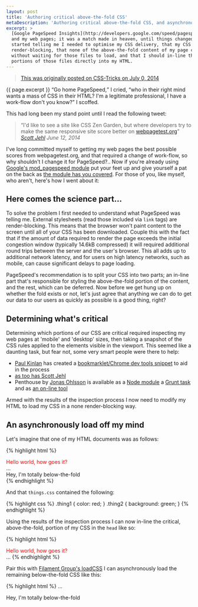 ```yaml
---
layout: post
title: 'Authoring critical above-the-fold CSS'
metaDescription: 'Authoring critical above-the-fold CSS, and asynchronously loading none render-blocking CSS'
excerpt: >
  [Google PageSpeed Insights](http://developers.google.com/speed/pagespeed/insights/)
  and my web pages; it was a match made in heaven, until things changed... PageSpeed
  started telling me I needed to optimise my CSS delivery, that my CSS files were
  render-blocking, that none of the above-the-fold content of my page could render
  without waiting for those files to load, and that I should in-line the critical
  portions of those files directly into my HTML.
---
```

> [This was originally posted on CSS-Tricks on July 0, 2014](http://css-tricks.com/TBC)

{{ page.excerpt }} <q>Go home PageSpeed,</q> I cried, <q>who in their right mind
wants a mass of CSS in their HTML? I'm a legitimate professional, I have a work-flow
don't you know?</q> I scoffed.

This had long been my stand point until I read the following tweet:

> <q>I'd like to see a site like CSS Zen Garden, but where developers try to make
> the same responsive site score better on [webpagetest.org](http://webpagetest.org)</q>
> <cite>[Scott Jehl](https://twitter.com/scottjehl/statuses/477112692684390400)
> <time>June 12, 2014</time></cite>

I've long committed myself to getting my web pages the best possible scores
from webpagetest.org, and that required a change of work-flow, so why shouldn't
I change it for PageSpeed?.. Now if you're already
using [Google's mod_pagespeed module](https://developers.google.com/speed/pagespeed/module?csw=1)
put your feet up and give yourself a pat on the back as
[the module has you covered](https://developers.google.com/speed/pagespeed/module/filter-prioritize-critical-css).
For those of you, like myself, who aren't, here's how I went about it:

## Here comes the science part...

To solve the problem I first needed to understand what PageSpeed was telling me.
External stylesheets (read those included via `link` tags) are render-blocking.
This means that the browser won't paint content to the screen until all of your
CSS has been downloaded. Couple this with the fact that if the amount of data
required to render the page exceeds the initial congestion window (typically 14.6kB
compressed) it will required additional round trips between the server and the
user's browser. This all adds up to additional network latency, and for users on
high latency networks, such as mobile, can cause significant delays to page
loading.

PageSpeed's recommendation is to split your CSS into two parts; an in-line part
that's responsible for styling the above-the-fold portion of the
content, and the rest, which can be deferred. Now before we get hung up on
whether the fold exists or not, let's just agree that anything we can do to get
our data to our users as quickly as possible is a good thing, right?

## Determining what's critical

Determining which portions of our CSS are critical required
inspecting my web pages at 'mobile' and 'desktop' sizes, then taking a snapshot of
the CSS rules applied to the elements visible in the viewport. This seemed like
a daunting task, but fear not, some very smart people were there to help:

* [Paul Kinlan](https://twitter.com/Paul_Kinlan) has created a
[bookmarklet/Chrome dev tools snippet](https://gist.github.com/PaulKinlan/6284142)
to aid in the process
* [as too has Scott Jehl](https://gist.github.com/scottjehl/b6129da04733e4e0f9a4)
* Penthouse by [Jonas Ohlsson](https://twitter.com/pocketjoso) is available as a
[Node module](https://github.com/pocketjoso/penthouse) a
[Grunt task](https://github.com/fatso83/grunt-penthouse) and as
[an on-line tool](http://jonassebastianohlsson.com/criticalpathcssgenerator/)

Armed with the results of the inspection process I now need to modify my HTML to
load my CSS in a none render-blocking way.

## An asynchronously load off my mind

Let's imagine that one of my HTML documents was as follows:

{% highlight html %}
<html>
  <head>
    <link rel="stylesheet" href="things.css">
  </head>
  <body>
    <div class="thing1">
      Hello world, how goes it?
    </div>
    ...
    <div class="thing2">
      Hey, I'm totally below-the-fold
    </div>
  </body>
</html>
{% endhighlight %}

And that `things.css` contained the following:

{% highlight css %}
.thing1 { color: red; }
.thing2 { background: green; }
{% endhighlight %}

Using the results of the inspection process I can now in-line the critical,
above-the-fold, portion of my CSS in the `head` like so:

{% highlight html %}
<html>
  <head>
    <style>
      .thing1 { color: red; }
    </style>
  </head>
  <body>
    <div class="thing1">
      Hello world, how goes it?
    </div>
    ...
{% endhighlight %}

Pair this with [Filament Group's loadCSS](https://github.com/filamentgroup/loadCSS)
I can asynchronously load the remaining below-the-fold CSS like this:

{% highlight html %}
    ...
    <div class="thing2">
      Hey, I'm totally below-the-fold
    </div>
    <script>
      /*!
      Modified for brevity from https://github.com/filamentgroup/loadCSS
      loadCSS: load a CSS file asynchronously.
      [c]2014 @scottjehl, Filament Group, Inc.
      Licensed MIT
      */
      function loadCSS(href){
        var ss = window.document.createElement('link'),
            ref = window.document.getElementsByTagName('head')[0];

        ss.rel = 'stylesheet';
        ss.href = href;

        // temporarily, set media to something non-matching to ensure it'll
        // fetch without blocking render
        ss.media = 'only x';

        ref.parentNode.insertBefore(ss, ref);

        setTimeout( function(){
          // set media back to `all` so that the stylesheet applies once it loads
          ss.media = 'all';
        },0);
      }
      loadCss('things.css');
    </script>
    <noscript>
      <!-- Let's not assume anything -->
      <link rel="stylesheet" href="things.css">
    </noscript>
  </body>
</html>
{% endhighlight %}

## A work-flow for the future

Excellent news! PageSpeed is elated! It no longer complains of render-blocking CSS and
is satisfied that above-the-fold content has been given the priority it deserves, but in
this modern world of CSS preprocessors and front-end tooling a manual process like
the one above just isn't going to hack it...

### An automated approach

... Those of you looking for an automated mod_pagespeed style approach, and also
familiar with Node (Apologies to those who aren't, but here at
[Clock it's a massive part of everything we do](http://clock.co.uk/)) will definitely want to look into
[Penthouse](https://github.com/pocketjoso/penthouse) and
[Addy Osmani's](https://twitter.com/addyosmani)
[experimental Node module, Critical](https://github.com/addyosmani/critical), both
of which provide means for in-lining or manipulating critical CSS as determined
via the PageSpeed API. Now while a fully automated work-flow sounds like heaven
the one thing that irks me with the current tools is that they don't take address
the fact that any CSS rules that are in-lined are served again once the below-the-fold
CSS is downloaded. And in the spirit of sending as little data as needed to our
users, this feels like an unnecessary duplication.

### CSS preprocessors to the rescue

Making use of your favourite CSS preprocessor for authoring above and below-the-fold
CSS seems like a no-brainer to me and is something the Front-end team is currently
experimenting with at Clock.

New projects lend themselves very well to this approach, and critical and non-critical
CSS could be authored via some well structured `@import` rules:

{% highlight scss %}
// critical.scss - to be in-lined
@import "header";
{% endhighlight %}

{% highlight scss %}
// non-critical.scss - to be asynchronously loaded
@import "web-fonts";
@import "footer";
{% endhighlight %}

Should you're partials not lend themselves to this sort of structuring,
[Team Sass's conditional styles Compass plug-in Jacket](https://github.com/Team-Sass/jacket)
can come in very handy. For example if your partial `_shared.scss` contained rules
for both above and below-the-fold elements, the critical and non-critical rules
could be wrapped by Jacket like so:

{% highlight scss %}
@include jacket(critical) {
  .header{
    color: red;
  }
}

@include jacket(non-critical) {
  @include font-face(...);
  ...

  .footer{
    color: blue;
  }
}
{% endhighlight %}

Then `critical.css` and `non-critical.css` could be edited as follows to result
in the same CSS:

{% highlight scss %}
// critical.scss - to be in-lined
$jacket: critical;
@import "shared";
{% endhighlight %}

{% highlight scss %}
// non-critical.scss - to be asynchronously loaded
$jacket: non-critical;
@import "shared";
{% endhighlight %}

This approach also feels in-keeping with the way lots of the community is authoring
media queries at a component level rather than in a global location, and could feasible
be used to define critical and non-critical CSS rules at a component level.

## We're still working this stuff out

While the [update to the web version of PageSpeed Insights](https://developers.google.com/speed/pagespeed/insights_extensions)
is almost a year old now, I feel that the topic of critical CSS and prioritising
above-the-fold content has only gained significant traction in the past few months.
I hope by giving you and insight into the way I've handle its authoring will
entice you into incorporate it into your work-flow. And make sure to keep a
weather eye on the tools outline above, as most are in the early stages of
development and I expect exciting changes ahead.
